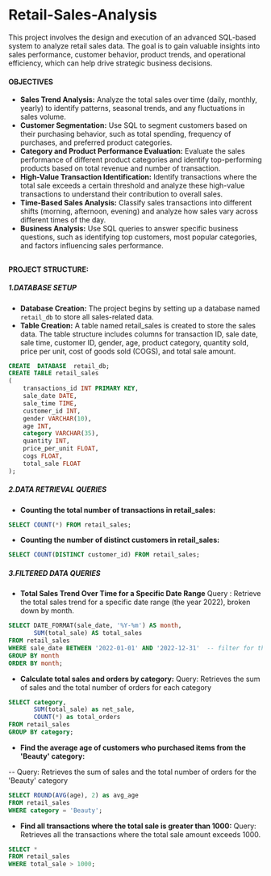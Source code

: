 # Retail-Sales-Analysis

This project involves the design and execution of an advanced SQL-based system to analyze retail sales data. The goal is to gain valuable insights into sales performance, customer behavior, product trends, and operational efficiency, which can help drive strategic business decisions.


#### OBJECTIVES 

- **Sales Trend Analysis:** Analyze the total sales over time (daily, monthly, yearly) to identify patterns, seasonal trends, and any fluctuations in sales volume.
- **Customer Segmentation:** Use SQL to segment customers based on their purchasing behavior, such as total spending, frequency of purchases, and preferred product categories.
- **Category and Product Performance Evaluation:** Evaluate the sales performance of different product categories and identify top-performing products based on total revenue and number of transaction.
- **High-Value Transaction Identification:** Identify transactions where the total sale exceeds a certain threshold and analyze these high-value transactions to understand their contribution to overall sales.
- **Time-Based Sales Analysis:** Classify sales transactions into different shifts (morning, afternoon, evening) and analyze how sales vary across different times of the day.
- **Business Analysis:** Use SQL queries to answer specific business questions, such as identifying top customers, most popular categories, and factors influencing sales performance.

##
#### PROJECT STRUCTURE:

##### 1.DATABASE SETUP

- **Database Creation:** The project begins by setting up a database named `retail_db` to store all sales-related data.
- **Table Creation:** A table named retail_sales is created to store the sales data. The table structure includes columns for transaction ID, sale date, sale time, customer ID, gender, age, product category, quantity sold, price per unit, cost of goods sold (COGS), and total sale amount.

```sql
CREATE  DATABASE  retail_db;
CREATE TABLE retail_sales
(
    transactions_id INT PRIMARY KEY,
    sale_date DATE,
    sale_time TIME,
    customer_id INT,
    gender VARCHAR(10),
    age INT,
    category VARCHAR(35),
    quantity INT,
    price_per_unit FLOAT,
    cogs FLOAT,
    total_sale FLOAT
);
```

##### 2.DATA RETRIEVAL QUERIES 

- **Counting the total number of transactions in retail_sales:**
```Sql
SELECT COUNT(*) FROM retail_sales;
```

- **Counting the number of distinct customers in retail_sales:**
```Sql
SELECT COUNT(DISTINCT customer_id) FROM retail_sales;
```

##### 3.FILTERED DATA QUERIES 

- **Total Sales Trend Over Time for a Specific Date Range**
Query : Retrieve the total sales trend for a specific date range (the year 2022), broken down by month.

```Sql
SELECT DATE_FORMAT(sale_date, '%Y-%m') AS month,  
       SUM(total_sale) AS total_sales  
FROM retail_sales  
WHERE sale_date BETWEEN '2022-01-01' AND '2022-12-31'  -- filter for the year 2022
GROUP BY month  
ORDER BY month;
```

- **Calculate total sales and orders by category:**
Query: Retrieves the sum of sales and the total number of orders for each category

```Sql
SELECT category,  
       SUM(total_sale) as net_sale,  
       COUNT(*) as total_orders  
FROM retail_sales  
GROUP BY category;
```

- **Find the average age of customers who purchased items from the 'Beauty' category:**
  
-- Query: Retrieves the sum of sales and the total number of orders for the 'Beauty' category

```Sql
SELECT ROUND(AVG(age), 2) as avg_age  
FROM retail_sales  
WHERE category = 'Beauty';
```

- **Find all transactions where the total sale is greater than 1000:**
Query: Retrieves all the transactions where the total sale amount exceeds 1000.

```Sql
SELECT *  
FROM retail_sales  
WHERE total_sale > 1000;
```
